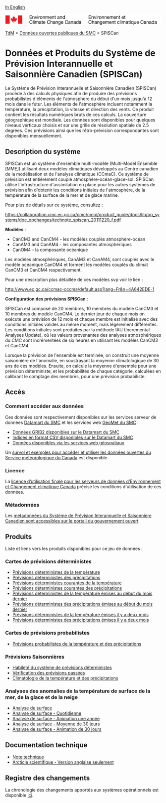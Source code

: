 [In English](readme_cansips_en.md)

![ECCC logo](../../img_eccc-logo.png)

[TdM](../../readme_fr.md) > [Données ouvertes publiques du SMC](../readme_fr.md) > SPISCan

# Données et Produits du Système de Prévision Interannuelle et Saisonnière Canadien (SPISCan)

Le Système de Prévision Interannuelle et Saisonnière Canadien (SPISCan) procède à des calculs physiques afin de produire des prévisions probabilistes d'éléments de l'atmosphère du début d'un mois jusqu'à 12 mois dans le futur. Les éléments de l'atmosphère incluent notamment la température, la précipitation, la vitesse et direction des vents. Ce produit contient les résultats numériques bruts de ces calculs. La couverture géographique est mondiale. Les données sont disponibles pour quelques niveaux verticaux choisis et sur une grille de résolution spatiale de 2.5 degrées. Ces prévisions ainsi que les rétro-prévision correspondantes sont disponibles mensuellement.

## Description du système

SPISCan est un système d'ensemble multi-modèle (Multi-Model Ensemble [MME]) utilisant deux modèles climatiques développés au Centre canadien de la modélisation et de l'analyse climatique (CCmaC). Ce système de prévision est entièrement couplé atmosphère-océan-glace-sol. SPISCan utilise l'infrastructure d'assimilation en place pour les autres systèmes de prévision afin d'obtenir les conditions initiales de l'atmosphère, de la température de la surface de la mer et de glace marine.

Pour plus de détails sur ce système, consultez :

https://collaboration.cmc.ec.gc.ca/cmc/cmoi/product_guide/docs/lib/op_systems/doc_opchanges/technote_spiscan_20111220_f.pdf

__Modèles__ :
 
* CanCM3 and CanCM4 - les modèles couplés atmosphère-océan
* CanAM3 and CanAM4 - les composantes atmosphériques 
* CanOM4 - la composante océanique

Les modèles atmosphériques, CanAM3 et CanAM4, sont couplés avec le modèle océanique CanOM4 et forment les modèles couplés du climat CanCM3 et CanCM4 respectivement.

Pour une description plus détaillée de ces modèles svp voir le lien :  

http://www.ec.gc.ca/ccmac-cccma/default.asp?lang=Fr&n=4A642EDE-1

__Configuration des prévisions SPISCan__ :
 
SPISCan est composé de 20 membres, 10 membres du modèle CanCM3 et 10 membres du modèle CanCM4. Le dernier jour de chaque mois on exécute une prévision de 12 mois et chaque membre est initialisé avec des conditions initiales valides au même moment, mais légèrement différentes. Les conditions initiales sont produites par la méthode IAU (Incremental Analyses Update), où les valeurs provenantes des analyses atmosphériques du CMC sont incrémentées de six heures en utilisant les modèles CanCM3 et CanCM4.

Lorsque la prévision de l'ensemble est terminée, on construit une moyenne saisonnière de l'anomalie, en soustrayant la moyenne climatologique de 30 ans de ces modèles. Ensuite, on calcule la moyenne d'ensemble pour une prévision déterministe, et les probabilités de chaque catégorie, calculées en calibrant le comptage des membres, pour une prévision probabiliste.

## Accès

### Comment accéder aux données

Ces données sont respectivement disponibles sur les services serveur de données [Datamart du SMC](../../msc-datamart/readme_fr.md) et les services web [GeoMet du SMC](../../msc-geomet/readme_fr.md) :

* [Données GRIB2 disponibles sur le Datamart du SMC](readme_cansips-datamart_fr.md) 
* [Indices en format CSV disponibles sur le Datamart du SMC](readme_cansips-datamartcsv_fr.md)
* [Données disponibles via les services web géospatiaux](../../msc-geomet/readme_fr.md)

Un [survol et exemples pour accéder et utiliser les données ouvertes du Service météorologique du Canada](../../usage/readme_fr.md) est disponible.

### Licence

La [licence d’utilisation finale pour les serveurs de données d’Environnement et Changement climatique Canada](../../licence/readme_fr.md) précise les conditions d'utilisation de ces données.

### Métadonnées

Les [métadonnées du Système de Prévision Interannuelle et Saisonnière Canadien sont accessibles sur le portail du gouvernement ouvert](https://ouvert.canada.ca/data/fr/dataset/922781a9-bfef-56b9-a438-493ada629d47)

## Produits

Liste et liens vers les produits disponibles pour ce jeu de données :

### Cartes de prévisions déterministes

* [Prévisions déterministes de la température](https://meteo.gc.ca/saisons/det_f.html)
* [Prévisions déterministes des précipitations](https://meteo.gc.ca/saisons/det_f.html)
* [Prévisions déterministes courantes de la température](https://meteo.gc.ca/saisons/image_f.html?img=sfe1t_s&bc=det)
* [Prévisions déterministes courantes des précipitations](https://meteo.gc.ca/saisons/image_f.html?img=sfe1p_s&bc=det)
* [Prévisions déterministes de la température émises au début du mois dernier](https://meteo.gc.ca/saisons/image_f.html?img=sfe1tm1_s&bc=det)
* [Prévisions déterministes des précipitations émises au début du mois dernier](https://meteo.gc.ca/saisons/image_f.html?img=sfe1pm1_s&bc=det)
* [Prévisions déterministes de la température émises il y a deux mois](https://meteo.gc.ca/saisons/image_f.html?img=sfe1tm2_s&bc=det)
* [Prévisions déterministes des précipitations émises il y a deux mois](https://meteo.gc.ca/saisons/image_f.html?img=sfe1pm2_s&bc=det)

### Cartes de prévisions probabilistes

* [Prévisions probabilistes de la température et des précipitations](https://meteo.gc.ca/saisons/prob_f.html)

### Prévisions Saisonnières

* [Habileté du système de prévisions déterministes](https://meteo.gc.ca/saisons/skill_f.html)
* [Vérification des prévisions passées](https://meteo.gc.ca/saisons/ver_f.html)
* [Climatologie de la température et des précipitations](https://meteo.gc.ca/saisons/clim_f.html)

### Analyses des anomalies de la température de surface de la mer, de la glace et de la neige

* [Analyse de surface](https://meteo.gc.ca/saisons/sea-snow_f.html)
* [Analyse de surface - Quotidienne ](https://meteo.gc.ca/saisons/image_f.html?id=daily&img=2019061000_054_G6_global_I_SEASON_tm@lg@sd_000&bc=sea)
* [Analyse de surface - Animation une année](https://meteo.gc.ca/saisons/animation_f.html?id=year&bc=sea)
* [Analyse de surface - Moyenne de 30 jours](https://meteo.gc.ca/saisons/image_f.html?id=average&img=2019061000_054_G6_global_I_SEASON_avg@tm@lg@sd@720_000&bc=sea)
* [Analyse de surface - Animation de 30 jours](https://meteo.gc.ca/saisons/animation_f.html?id=month&bc=sea)

## Documentation technique

* [Note technique](https://collaboration.cmc.ec.gc.ca/cmc/cmoi/product_guide/docs/tech_notes/technote_cansips-v2_20190703_e.pdf)
* [Arcticle scientifique - Version anglaise seulement](https://journals.ametsoc.org/doi/abs/10.1175/MWR-D-12-00216.1)

## Registre des changements 

La chronologie des changements apportés aux systèmes opérationnels est disponible [ici](https://collaboration.cmc.ec.gc.ca/cmc/cmoi/product_guide/docs/changes_f.html).
